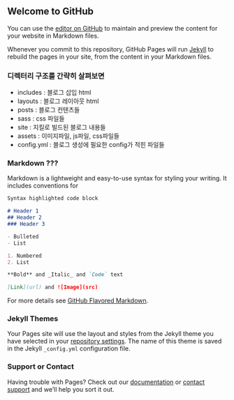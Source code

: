 ## Welcome to GitHub

You can use the [editor on GitHub](https://github.com/hongjaepark/hongjaepark.github.io/edit/master/index.md) to maintain and preview the content for your website in Markdown files.

Whenever you commit to this repository, GitHub Pages will run [Jekyll](https://jekyllrb.com/) to rebuild the pages in your site, from the content in your Markdown files.

### 디렉터리 구조를 간략히 살펴보면

- includes : 블로그 삽입 html
- layouts : 블로그 레이아웃 html
- posts : 블로그 컨텐츠들
- sass : css 파일들
- site : 지킬로 빌드된 블로그 내용들
- assets : 이미지파일, js파일, css파일들 
- config.yml : 블로그 생성에 필요한 config가 적힌 파일들 


### Markdown ???

Markdown is a lightweight and easy-to-use syntax for styling your writing. It includes conventions for

```markdown
Syntax highlighted code block

# Header 1
## Header 2
### Header 3

- Bulleted
- List

1. Numbered
2. List

**Bold** and _Italic_ and `Code` text

[Link](url) and ![Image](src)
```

For more details see [GitHub Flavored Markdown](https://guides.github.com/features/mastering-markdown/).

### Jekyll Themes

Your Pages site will use the layout and styles from the Jekyll theme you have selected in your [repository settings](https://github.com/hongjaepark/hongjaepark.github.io/settings). The name of this theme is saved in the Jekyll `_config.yml` configuration file.

### Support or Contact 

Having trouble with Pages? Check out our [documentation](https://help.github.com/categories/github-pages-basics/) or [contact support](https://github.com/contact) and we’ll help you sort it out.
